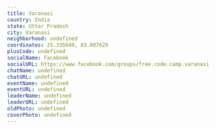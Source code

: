 ```yaml
---
title: Varanasi
country: India
state: Uttar Pradesh
city: Varanasi
neighborhood: undefined
coordinates: 25.335649, 83.007629
plusCode: undefined
socialName: Facebook
socialURL: https://www.facebook.com/groups/free.code.camp.varanasi
chatName: undefined
chatURL: undefined
eventName: undefined
eventURL: undefined
leaderName: undefined
leaderURL: undefined
oldPhoto: undefined
coverPhoto: undefined
---
```

